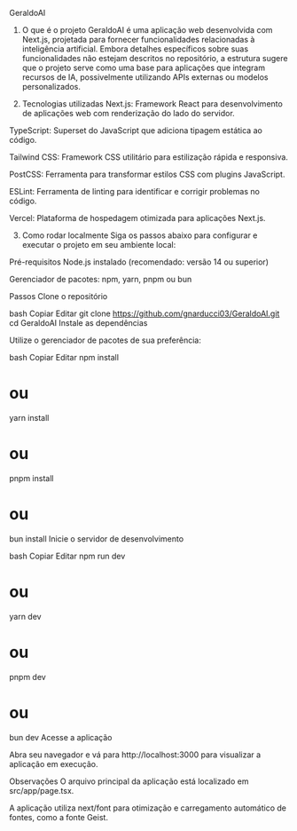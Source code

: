 GeraldoAI
1. O que é o projeto
GeraldoAI é uma aplicação web desenvolvida com Next.js, projetada para fornecer funcionalidades relacionadas à inteligência artificial. Embora detalhes específicos sobre suas funcionalidades não estejam descritos no repositório, a estrutura sugere que o projeto serve como uma base para aplicações que integram recursos de IA, possivelmente utilizando APIs externas ou modelos personalizados.

2. Tecnologias utilizadas
Next.js: Framework React para desenvolvimento de aplicações web com renderização do lado do servidor.

TypeScript: Superset do JavaScript que adiciona tipagem estática ao código.

Tailwind CSS: Framework CSS utilitário para estilização rápida e responsiva.

PostCSS: Ferramenta para transformar estilos CSS com plugins JavaScript.

ESLint: Ferramenta de linting para identificar e corrigir problemas no código.

Vercel: Plataforma de hospedagem otimizada para aplicações Next.js.

3. Como rodar localmente
Siga os passos abaixo para configurar e executar o projeto em seu ambiente local:

Pré-requisitos
Node.js instalado (recomendado: versão 14 ou superior)

Gerenciador de pacotes: npm, yarn, pnpm ou bun

Passos
Clone o repositório

bash
Copiar
Editar
git clone https://github.com/gnarducci03/GeraldoAI.git
cd GeraldoAI
Instale as dependências

Utilize o gerenciador de pacotes de sua preferência:

bash
Copiar
Editar
npm install
# ou
yarn install
# ou
pnpm install
# ou
bun install
Inicie o servidor de desenvolvimento

bash
Copiar
Editar
npm run dev
# ou
yarn dev
# ou
pnpm dev
# ou
bun dev
Acesse a aplicação

Abra seu navegador e vá para http://localhost:3000 para visualizar a aplicação em execução.

Observações
O arquivo principal da aplicação está localizado em src/app/page.tsx.

A aplicação utiliza next/font para otimização e carregamento automático de fontes, como a fonte Geist.

